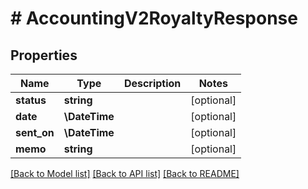 # # AccountingV2RoyaltyResponse

## Properties

Name | Type | Description | Notes
------------ | ------------- | ------------- | -------------
**status** | **string** |  | [optional]
**date** | **\DateTime** |  | [optional]
**sent_on** | **\DateTime** |  | [optional]
**memo** | **string** |  | [optional]

[[Back to Model list]](../../README.md#models) [[Back to API list]](../../README.md#endpoints) [[Back to README]](../../README.md)
